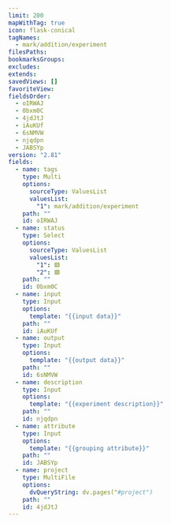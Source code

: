 ```yaml
---
limit: 200
mapWithTag: true
icon: flask-conical
tagNames:
  - mark/addition/experiment
filesPaths: 
bookmarksGroups: 
excludes: 
extends: 
savedViews: []
favoriteView: 
fieldsOrder:
  - oIRWAJ
  - 0bxm0C
  - 4jdJtJ
  - iAuKUf
  - 6sNMVW
  - njqdpn
  - JABSYp
version: "2.81"
fields:
  - name: tags
    type: Multi
    options:
      sourceType: ValuesList
      valuesList:
        "1": mark/addition/experiment
    path: ""
    id: oIRWAJ
  - name: status
    type: Select
    options:
      sourceType: ValuesList
      valuesList:
        "1": 🟥
        "2": 🟩
    path: ""
    id: 0bxm0C
  - name: input
    type: Input
    options:
      template: "{{input data}}"
    path: ""
    id: iAuKUf
  - name: output
    type: Input
    options:
      template: "{{output data}}"
    path: ""
    id: 6sNMVW
  - name: description
    type: Input
    options:
      template: "{{experiment description}}"
    path: ""
    id: njqdpn
  - name: attribute
    type: Input
    options:
      template: "{{grouping attribute}}"
    path: ""
    id: JABSYp
  - name: project
    type: MultiFile
    options:
      dvQueryString: dv.pages("#project")
    path: ""
    id: 4jdJtJ
---
```

